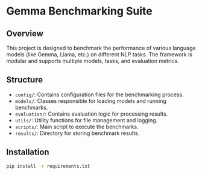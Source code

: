 # Gemma Benchmarking Suite

## Overview
This project is designed to benchmark the performance of various language models (like Gemma, Llama, etc.) on different NLP tasks. The framework is modular and supports multiple models, tasks, and evaluation metrics.

## Structure
- `config/`: Contains configuration files for the benchmarking process.
- `models/`: Classes responsible for loading models and running benchmarks.
- `evaluation/`: Contains evaluation logic for processing results.
- `utils/`: Utility functions for file management and logging.
- `scripts/`: Main script to execute the benchmarks.
- `results/`: Directory for storing benchmark results.

## Installation
```bash
pip install -r requirements.txt
